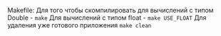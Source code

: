 Makefile:
Для того чтобы скомпилировать для вычислений с типом Double - ```make```
Для вычислений с типом float - ```make USE_FLOAT```
Для удаления уже готового приложения ```make clean```
